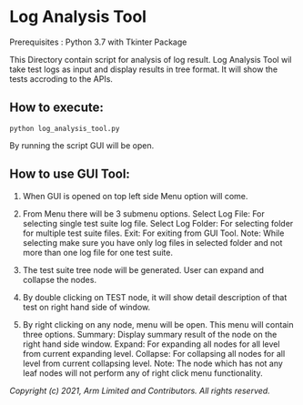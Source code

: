 
# Log Analysis Tool

Prerequisites :
Python 3.7 with Tkinter Package

This Directory contain script for analysis of log result.
Log Analysis Tool wil take test logs as input and display results in tree format. It will show the tests accroding to the APIs.

## How to execute:
```
python log_analysis_tool.py
```

By running the script GUI will be open.

## How to use GUI Tool:
1. When GUI is opened on top left side Menu option will come.

2. From Menu there will be 3 submenu options.
	Select Log File: For selecting single test suite log file.
	Select Log Folder: For selecting folder for multiple test suite files.
	Exit: For exiting from GUI Tool.
   Note: While selecting make sure you have only log files in selected folder and not more than one log file for one test suite.

3. The test suite tree node will be generated. User can expand and collapse the nodes.

4. By double clicking on TEST node, it will show detail description of that test on right hand side of window.

5. By right clicking on any node, menu will be open. This menu will contain three options.
	Summary: Display summary result of the node on the right hand side window.
	Expand: For expanding all nodes for all level from current expanding level.
	Collapse: For collapsing all nodes for all level from current collapsing level.
   Note: The node which has not any leaf nodes will not perform any of right click menu functionality.


*Copyright (c) 2021, Arm Limited and Contributors. All rights reserved.*
